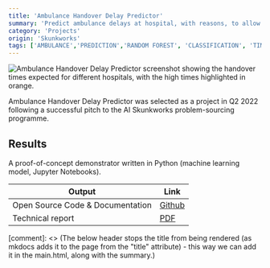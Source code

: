 ```yaml
---
title: 'Ambulance Handover Delay Predictor'
summary: 'Predict ambulance delays at hospital, with reasons, to allow them to influence hospitals'' behaviour to mitigate against queues before they happen.'
category: 'Projects'
origin: 'Skunkworks'
tags: ['AMBULANCE','PREDICTION','RANDOM FOREST', 'CLASSIFICATION', 'TIME SERIES', 'PYTHON']
---
```


![Ambulance Handover Delay Predictor screenshot showing the handover times expected for different hospitals, with the high times highlighted in orange.](../images/ambulance-delay-predictor.png)

Ambulance Handover Delay Predictor was selected as a project in Q2 2022 following a successful pitch to the AI Skunkworks problem-sourcing programme.

## Results

A proof-of-concept demonstrator written in Python (machine learning model, Jupyter Notebooks).

Output|Link
---|---
Open Source Code & Documentation|[Github](https://github.com/nhsx/skunkworks-ambulance-queueing-prediction)
Technical report|[PDF](https://github.com/nhsx/skunkworks-ambulance-queueing-prediction/raw/main/docs/ambulance-queueing-prediction-technical-report.pdf)

[comment]: <> (The below header stops the title from being rendered (as mkdocs adds it to the page from the "title" attribute) - this way we can add it in the main.html, along with the summary.)
#
